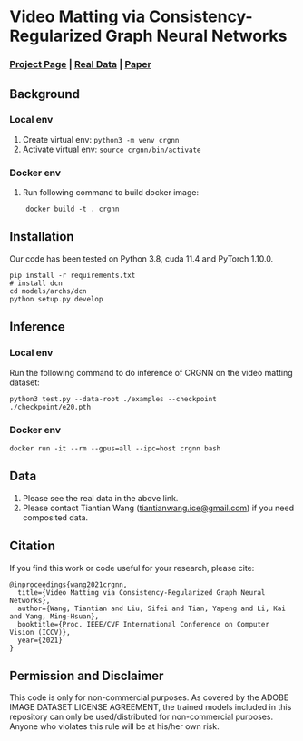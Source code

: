 
# Video Matting via Consistency-Regularized Graph Neural Networks
### [Project Page]() | [Real Data](https://www.dropbox.com/sh/23uvsue5we7e7b5/AAB4GSSWIaKiSouvN3wuWiwWa?dl=0) | [Paper](https://faculty.ucmerced.edu/mhyang/papers/iccv2021_video_matting.pdf)


## Background

### Local env
1. Create virtual env: ```python3 -m venv crgnn```
2. Activate virtual env: ```source crgnn/bin/activate```

### Docker env

1. Run following command to build docker image:

```
    docker build -t . crgnn
```

## Installation
Our code has been tested on Python 3.8, cuda 11.4 and PyTorch 1.10.0.

	pip install -r requirements.txt
	# install dcn
	cd models/archs/dcn
	python setup.py develop

## Inference

### Local env
Run the following command to do inference of CRGNN on the video matting dataset:

    python3 test.py --data-root ./examples --checkpoint ./checkpoint/e20.pth

### Docker env

    docker run -it --rm --gpus=all --ipc=host crgnn bash


## Data
1. Please see the real data in the above link.
2. Please contact Tiantian Wang (tiantianwang.ice@gmail.com) if you need composited data.

## Citation
If you find this work or code useful for your research, please cite:
```
@inproceedings{wang2021crgnn,
  title={Video Matting via Consistency-Regularized Graph Neural Networks},
  author={Wang, Tiantian and Liu, Sifei and Tian, Yapeng and Li, Kai and Yang, Ming-Hsuan},
  booktitle={Proc. IEEE/CVF International Conference on Computer Vision (ICCV)},
  year={2021}
}

```

## Permission and Disclaimer
This code is only for non-commercial purposes. As covered by the ADOBE IMAGE DATASET LICENSE AGREEMENT, the trained models included in this repository can only be used/distributed for non-commercial purposes. Anyone who violates this rule will be at his/her own risk.
